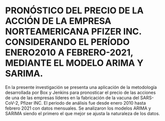 # PRONÓSTICO DEL PRECIO DE LA ACCIÓN DE LA EMPRESA NORTEAMERICANA PFIZER INC. CONSIDERANDO EL PERÍODO ENERO2010 A FEBRERO-2021, MEDIANTE EL MODELO ARIMA Y SARIMA.

En la presente investigación se presenta una aplicación de la metodología desarrollada
por Box y Jenkins para pronosticar el precio de las acciones de una de las empresas líderes
en la fabricación de la vacuna del SARS-CoV-2, Pfizer INC. El periodo de análisis fue
desde enero 2010 hasta febrero 2021 con datos mensuales. Se analizaron los modelos
ARIMA y SARIMA siendo el primero el que mejor se ajusta la naturaleza de los datos.
